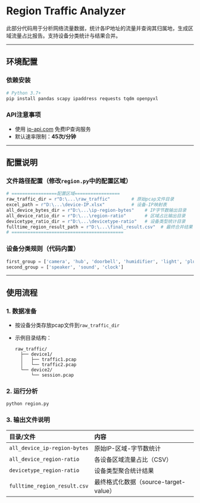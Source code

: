 # Region Traffic Analyzer

此部分代码用于分析网络流量数据，统计各IP地址的流量并查询其归属地，生成区域流量占比报告。支持设备分类统计与结果合并。

---

## 环境配置

### 依赖安装
```bash
# Python 3.7+
pip install pandas scapy ipaddress requests tqdm openpyxl
```

### API注意事项

- 使用 [ip-api.com](https://ip-api.com/docs) 免费IP查询服务
- 默认速率限制：**45次/分钟**

------

## 配置说明

### 文件路径配置（修改`region.py`中的配置区域）

```py
# =================配置区域=================
raw_traffic_dir = r"D:\...\raw_traffic"        # 原始pcap文件目录
excel_path = r"D:\...\device-IP.xlsx"          # 设备-IP映射表
all_device_bytes_dir = r"D:\...\ip-region-bytes"    # IP字节数输出目录
all_device_ratio_dir = r"D:\...\region-ratio"       # 区域占比输出目录
devicetype_ratio_dir = r"D:\...\devicetype-ratio"   # 设备类型统计目录
fulltime_region_result_path = r"D:\...\final_result.csv"  # 最终合并结果
# ==========================================
```

### 设备分类规则（代码内置）

```python
first_group = ['camera', 'hub', 'doorbell', 'humidifier', 'light', 'plug', 'sensor']
second_group = ['speaker', 'sound', 'clock']
```

------

## 使用流程

### 1. 数据准备

- 按设备分类存放pcap文件到`raw_traffic_dir`

- 示例目录结构：

  ```
  raw_traffic/
    ├── device1/
    │   ├── traffic1.pcap
    │   └── traffic2.pcap
    └── device2/
        └── session.pcap
  ```

### 2. 运行分析

```
python region.py
```

### 3. 输出文件说明

| 目录/文件                    | 内容                                  |
| :--------------------------- | :------------------------------------ |
| `all_device_ip-region-bytes` | 原始IP-区域-字节数统计                |
| `all_device_region-ratio`    | 各设备区域流量占比（CSV）             |
| `devicetype_region-ratio`    | 设备类型聚合统计结果                  |
| `fulltime_region_result.csv` | 最终格式化数据（source-target-value） |
